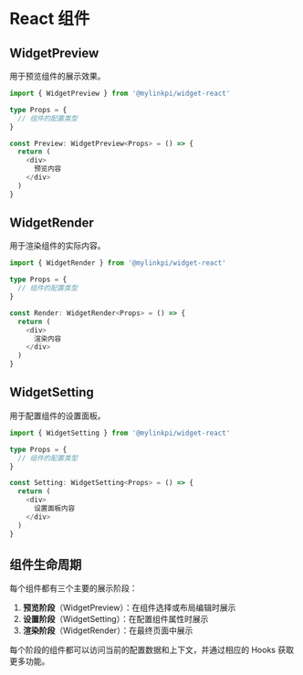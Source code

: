 # React 组件

## WidgetPreview

用于预览组件的展示效果。

```typescript
import { WidgetPreview } from '@mylinkpi/widget-react'

type Props = {
  // 组件的配置类型
}

const Preview: WidgetPreview<Props> = () => {
  return (
    <div>
      预览内容
    </div>
  )
}
```

## WidgetRender

用于渲染组件的实际内容。

```typescript
import { WidgetRender } from '@mylinkpi/widget-react'

type Props = {
  // 组件的配置类型
}

const Render: WidgetRender<Props> = () => {
  return (
    <div>
      渲染内容
    </div>
  )
}
```

## WidgetSetting

用于配置组件的设置面板。

```typescript
import { WidgetSetting } from '@mylinkpi/widget-react'

type Props = {
  // 组件的配置类型
}

const Setting: WidgetSetting<Props> = () => {
  return (
    <div>
      设置面板内容
    </div>
  )
}
```

## 组件生命周期

每个组件都有三个主要的展示阶段：

1. **预览阶段**（WidgetPreview）：在组件选择或布局编辑时展示
2. **设置阶段**（WidgetSetting）：在配置组件属性时展示
3. **渲染阶段**（WidgetRender）：在最终页面中展示

每个阶段的组件都可以访问当前的配置数据和上下文，并通过相应的 Hooks 获取更多功能。